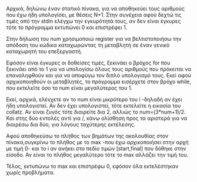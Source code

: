 Αρχικά, δηλώνω έναν στατικό πίνακα, για να αποθηκεύει τους αριθμούς που έχω ήδη υπολογίσει, με θέσεις N+1. Στην συνέχεια αφού δεχτώ τις τιμές από την stdin ελέγχω την εγκυρότητά τους, αν δεν είναι έγκυρες τότε το πρόγραμμα εκτυπώνει 0 και επιστρέφει 1. 

Στην δήλωση του num χρησιμοποιώ register για να βελτιστοποιήσω την απόδοση του κώδικα καταχωρώντας τη μεταβλητή σε έναν γενικό καταχωρητή του επεξεργαστή.

Εφόσον είναι έγκυρες οι δοθείσες τιμές, ξεκινάει ο βρόχος for που ξεκινάει από το 1 για να υπολογίσω όλους τους αριθμούς που πρόκειται να επαναληφθούν και για να αποφύγω τον διπλό υπολογισμό τους. Εκεί αφού αρχικοποιηθούν οι μεταβλητές, το πρόγραμμα εισέρχετε στον βρόχο while, που εκτελείτε όσο το num είναι μεγαλύτερος του 1. 

Εκεί, αρχικά, ελέγχετε αν το num είναι μικρότερο του i -δηλαδή αν έχει ήδη υπολογιστεί. Αν δεν έχει υπολογιστεί, τότε εκτελείτε η εικασία του collatz. Αν είναι ζυγός τότε διαιρείτε δια 2, αλλιώς τo num=(3*num+1)/2.
Και στης δύο εντολές αντί για /, κάνω ολίσθηση προς τα αριστερά για να διαιρέσω δια δύο, για λόγους ταχύτερης εκτέλεσης.

Αφού αποθηκεύσω το πλήθος των βημάτων της ακολουθίας στον πίνακα,συγκρίνω το πλήθος με το max -που έχω αρχικοποιήσει στην αρχή με τιμή 0- και το i αν ανήκει στο πεδίο τιμών [start,final] που δόθηκε στην είσοδο. 
Αν είναι το πλήθος μεγαλύτερο τότε το max αλλάζει την τιμή του.

Τέλος, εκτυπώνω το max και επιστρέφω 0, εφόσον όλα εκτελέστηκαν χωρίς προβλήματα. 
